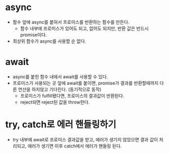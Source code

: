 # async

* 함수 앞에 async를 붙혀서 프로미스를 반환하는 함수를 만든다.
  * 함수 내부에 프로미스가 있어도 되고, 없어도 되지만, 반환 값은 반드시 promise이다.
* 최상위 함수가 async를 사용할 순 없다.

# await

* async를 붙힌 함수 내에서 await를 사용할 수 있다.
* 프로미스가 사용되는 곳 앞에 await를 붙이면, promise가 결과를 반환할때까지 다른 연산을 하지않고 기다린다. (동기적으로 동작)
  * 프로미스가 fulfill됐다면, 프로미스의 결과값이 반환된다.
  * reject되면 reject된 값을 throw한다.

# try, catch로 에러 핸들링하기

* try 내부에 await로 프로미스 결과값을 받고, 에러가 생기지 않았으면 결과 값이 처리되고, 에러가 생기면 이후 catch에서 에러가 핸들링 된다.